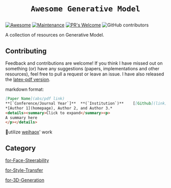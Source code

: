 # <p align=center>`Awesome Generative Model` </p>

[![Awesome](https://cdn.rawgit.com/sindresorhus/awesome/d7305f38d29fed78fa85652e3a63e154dd8e8829/media/badge.svg)](https://github.com/sindresorhus/awesome)
[![Maintenance](https://img.shields.io/badge/Maintained%3F-yes-green.svg)](https://GitHub.com/Naereen/StrapDown.js/graphs/commit-activity)
[![PR's Welcome](https://img.shields.io/badge/PRs-welcome-brightgreen.svg?style=flat)](http://makeapullrequest.com) 
![GitHub contributors](https://img.shields.io/github/contributors/yzy1996/awesome-generative-model?color=blue)

A collection of resources on Generative Model.

## Contributing

Feedback and contributions are welcome! If you think I have missed out on something (or) have any suggestions (papers, implementations and other resources), feel free to pull a request or leave an issue. I have also released the [latex-pdf version](). 

markdown format:

``` markdown
[Paper Name](abs/pdf link)  
**[`Conference/Journal Year`]**	 **(`Institution`)**	[[Github](link)]	[[Project](link)]  
*[Author 1](homepage), Author 2, and Author 3.*  
<details><summary>Click to expand</summary><p>
A summary here
</p></details>
```

🙏utilize [weihaox](https://github.com/weihaox)' work



## Category

[for-Face-Steerability](https://github.com/yzy1996/awesome-generative-model/tree/main/for-face-steerability)

[for-Style-Transfer](https://github.com/yzy1996/awesome-generative-model/tree/main/for-style-transfer)

[for-3D-Generation](https://github.com/yzy1996/awesome-generative-model/tree/main/for-3D-generation)